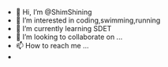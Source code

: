 - 👋 Hi, I’m @ShimShining
- 👀 I’m interested in coding,swimming,running
- 🌱 I’m currently learning SDET
- 💞️ I’m looking to collaborate on ...
- 📫 How to reach me ...
- 
<!---
ShimShining/ShimShining is a ✨ special ✨ repository because its `README.md` (this file) appears on your GitHub profile.
You can click the Preview link to take a look at your changes.
--->
